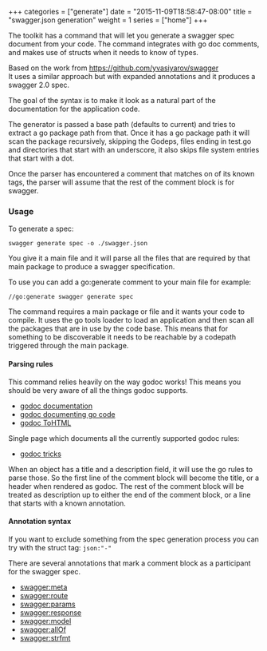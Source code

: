 +++
categories = ["generate"]
date = "2015-11-09T18:58:47-08:00"
title = "swagger.json generation"
weight = 1
series = ["home"]
+++

The toolkit has a command that will let you generate a swagger spec document from your code.
The command integrates with go doc comments, and makes use of structs when it needs to know of
types.

<!--more-->

Based on the work from https://github.com/yvasiyarov/swagger  
It uses a similar approach but with expanded annotations and it produces a swagger 2.0 spec.

The goal of the syntax is to make it look as a natural part of the documentation for the application code.

The generator is passed a base path (defaults to current) and tries to extract a go package path from that.
Once it has a go package path it will scan the package recursively, skipping the Godeps, files ending in test.go and
directories that start with an underscore, it also skips file system entries that start with a dot.

Once the parser has encountered a comment that matches on of its known tags, the parser will assume that the rest of
the comment block is for swagger.

### Usage

To generate a spec:

```
swagger generate spec -o ./swagger.json
```

You give it a main file and it will parse all the files that are required by that main
package to produce a swagger specification.

To use you can add a go:generate comment to your main file for example:

```
//go:generate swagger generate spec
```

The command requires a main package or file and it wants your code to compile. It uses the go tools loader to load an
application and then scan all the packages that are in use by the code base.
This means that for something to be discoverable it needs to be reachable by a codepath triggered through the main
package.

#### Parsing rules

This command relies heavily on the way godoc works! This means you should be very aware of all the things godoc
supports.

* [godoc documentation](https://godoc.org/golang.org/x/tools/cmd/godoc)
* [godoc documenting go code](http://blog.golang.org/godoc-documenting-go-code)
* [godoc ToHTML](https://golang.org/pkg/go/doc/#ToHTML)

Single page which documents all the currently supported godoc rules:

* [godoc tricks](https://godoc.org/github.com/fluhus/godoc-tricks)

When an object has a title and a description field, it will use the go rules to parse those. So the first line of the
comment block will become the title, or a header when rendered as godoc. The rest of the comment block will be treated
as description up to either the end of the comment block, or a line that starts with a known annotation.

#### Annotation syntax

If you want to exclude something from the spec generation process you can try with the struct tag: `json:"-"`

There are several annotations that mark a comment block as a participant for the swagger spec.

* [swagger:meta](meta)
* [swagger:route](route)
* [swagger:params](params)
* [swagger:response](response)
* [swagger:model](model)
* [swagger:allOf](allOf)
* [swagger:strfmt](strfmt)
